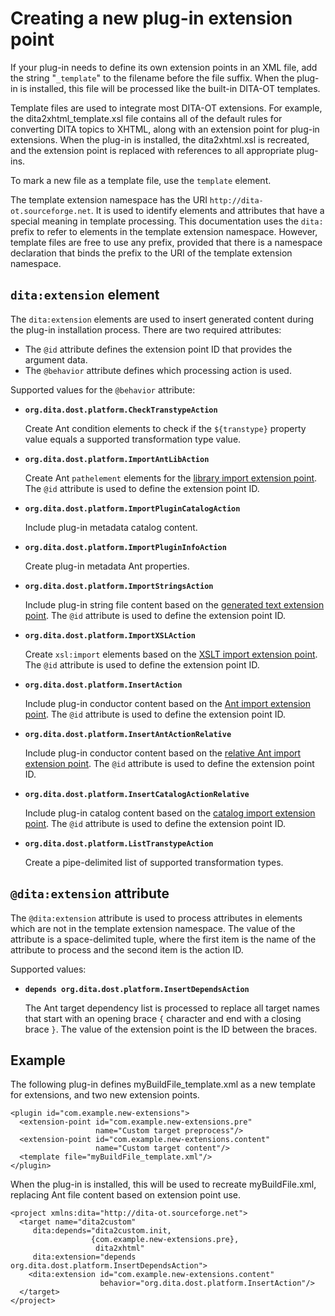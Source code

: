 # Creating a new plug-in extension point

If your plug-in needs to define its own extension points in an XML file, add the string "`_template`" to the filename before the file suffix. When the plug-in is installed, this file will be processed like the built-in DITA-OT templates.

Template files are used to integrate most DITA-OT extensions. For example, the dita2xhtml\_template.xsl file contains all of the default rules for converting DITA topics to XHTML, along with an extension point for plug-in extensions. When the plug-in is installed, the dita2xhtml.xsl is recreated, and the extension point is replaced with references to all appropriate plug-ins.

To mark a new file as a template file, use the `template` element.

The template extension namespace has the URI `http://dita-ot.sourceforge.net`. It is used to identify elements and attributes that have a special meaning in template processing. This documentation uses the `dita:` prefix to refer to elements in the template extension namespace. However, template files are free to use any prefix, provided that there is a namespace declaration that binds the prefix to the URI of the template extension namespace.

## `dita:extension` element

The `dita:extension` elements are used to insert generated content during the plug-in installation process. There are two required attributes:

-   The `@id` attribute defines the extension point ID that provides the argument data.
-   The `@behavior` attribute defines which processing action is used.

Supported values for the `@behavior` attribute:

-   **`org.dita.dost.platform.CheckTranstypeAction`**

    Create Ant condition elements to check if the `${transtype}` property value equals a supported transformation type value.

-   **`org.dita.dost.platform.ImportAntLibAction`**

    Create Ant `pathelement` elements for the [library import extension point](plugin-javalib.md). The `@id` attribute is used to define the extension point ID.

-   **`org.dita.dost.platform.ImportPluginCatalogAction`**

    Include plug-in metadata catalog content.

-   **`org.dita.dost.platform.ImportPluginInfoAction`**

    Create plug-in metadata Ant properties.

-   **`org.dita.dost.platform.ImportStringsAction`**

    Include plug-in string file content based on the [generated text extension point](plugin-addgeneratedtext.md). The `@id` attribute is used to define the extension point ID.

-   **`org.dita.dost.platform.ImportXSLAction`**

    Create `xsl:import` elements based on the [XSLT import extension point](plugin-overridestyle.md). The `@id` attribute is used to define the extension point ID.

-   **`org.dita.dost.platform.InsertAction`**

    Include plug-in conductor content based on the [Ant import extension point](plugin-anttarget.md). The `@id` attribute is used to define the extension point ID.

-   **`org.dita.dost.platform.InsertAntActionRelative`**

    Include plug-in conductor content based on the [relative Ant import extension point](plugin-anttarget.md). The `@id` attribute is used to define the extension point ID.

-   **`org.dita.dost.platform.InsertCatalogActionRelative`**

    Include plug-in catalog content based on the [catalog import extension point](plugin-xmlcatalog.md). The `@id` attribute is used to define the extension point ID.

-   **`org.dita.dost.platform.ListTranstypeAction`**

    Create a pipe-delimited list of supported transformation types.


## `@dita:extension` attribute

The `@dita:extension` attribute is used to process attributes in elements which are not in the template extension namespace. The value of the attribute is a space-delimited tuple, where the first item is the name of the attribute to process and the second item is the action ID.

Supported values:

-   **`depends org.dita.dost.platform.InsertDependsAction`**

    The Ant target dependency list is processed to replace all target names that start with an opening brace `{` character and end with a closing brace `}`. The value of the extension point is the ID between the braces.


## Example

The following plug-in defines myBuildFile\_template.xml as a new template for extensions, and two new extension points.

```
<plugin id="com.example.new-extensions">
  <extension-point id="com.example.new-extensions.pre"
                   name="Custom target preprocess"/>
  <extension-point id="com.example.new-extensions.content"
                   name="Custom target content"/>
  <template file="myBuildFile_template.xml"/>
</plugin>
```

When the plug-in is installed, this will be used to recreate myBuildFile.xml, replacing Ant file content based on extension point use.

```
<project xmlns:dita="http://dita-ot.sourceforge.net">
  <target name="dita2custom"
     dita:depends="dita2custom.init,
                  {com.example.new-extensions.pre},
                   dita2xhtml"
     dita:extension="depends org.dita.dost.platform.InsertDependsAction">
    <dita:extension id="com.example.new-extensions.content"
                    behavior="org.dita.dost.platform.InsertAction"/>
  </target>
</project>
```

